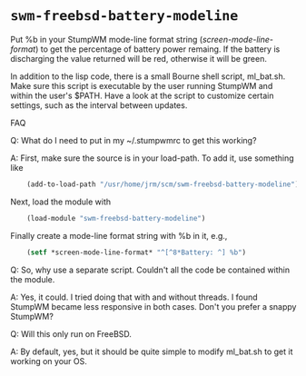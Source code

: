 # `swm-freebsd-battery-modeline`

Put %b in your StumpWM mode-line format string (*screen-mode-line-format*) to
get the percentage of battery power remaing.  If the battery is discharging the
value returned will be red, otherwise it will be green.

In addition to the lisp code, there is a small Bourne shell script, ml_bat.sh.
Make sure this script is executable by the user running StumpWM and within the
user's $PATH.  Have a look at the script to customize certain settings, such as
the interval between updates.

FAQ

Q: What do I need to put in my ~/.stumpwmrc to get this working?

A: First, make sure the source is in your load-path.  To add it, use something
like
```lisp
    (add-to-load-path "/usr/home/jrm/scm/swm-freebsd-battery-modeline")
```
Next, load the module with
```lisp
    (load-module "swm-freebsd-battery-modeline")
```
Finally create a mode-line format string with %b in it, e.g.,
```lisp
    (setf *screen-mode-line-format* "^[^8*Battery: ^] %b")
```

Q: So, why use a separate script.  Couldn't all the code be contained within the
module.

A: Yes, it could.  I tried doing that with and without threads.  I found StumpWM
became less responsive in both cases.  Don't you prefer a snappy StumpWM?

Q: Will this only run on FreeBSD.

A: By default, yes, but it should be quite simple to modify ml_bat.sh to get it
working on your OS.